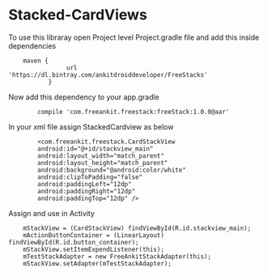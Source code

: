 # Stacked-CardViews

To use this libraray open Project level Project.gradle file and add this inside dependencies 

		maven {
		            url 'https://dl.bintray.com/ankitdroiddeveloper/FreeStacks'
		       }
		
Now add this dependency to your app.gradle

			compile 'com.freeankit.freestack:freeStack:1.0.0@aar'
			
			
In your xml file assign StackedCardview as below

			<com.freeankit.freestack.CardStackView
			android:id="@+id/stackview_main"
			android:layout_width="match_parent"
			android:layout_height="match_parent"
			android:background="@android:color/white"
			android:clipToPadding="false"
			android:paddingLeft="12dp"
			android:paddingRight="12dp"
			android:paddingTop="12dp" />
				
				
Assign and use in Activity

 		mStackView = (CardStackView) findViewById(R.id.stackview_main);
        mActionButtonContainer = (LinearLayout) findViewById(R.id.button_container);
        mStackView.setItemExpendListener(this);
        mTestStackAdapter = new FreeAnkitStackAdapter(this);
        mStackView.setAdapter(mTestStackAdapter);
